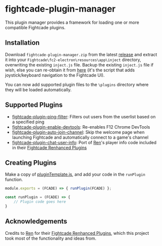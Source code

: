 # fightcade-plugin-manager
This plugin manager provides a framework for loading one or more compatible Fightcade plugins.

## Installation
Download `fightcade-plugin-manager.zip` from the latest [release](https://github.com/nmur/fightcade-plugin-manager/releases) and extract it into your `Fightcade\fc2-electron\resources\app\inject` directory, overwriting the existing `inject.js` file. Backup the existing `inject.js` file if wish, else you can re-obtain it from [here](https://github.com/blueminder/fightcade-joystick-kb-controls/blob/main/inject.js) (it's the script that adds joystick/keyboard navigation to the Fightcade UI).

You can now add supported plugin files to the `\plugins` directory where they will be loaded automatically.

## Supported Plugins
- [fightcade-plugin-ping-filter](https://github.com/nmur/fightcade-plugin-ping-filter): Filters out users from the userlist based on a specified ping
- [fightcade-plugin-enable-devtools](https://github.com/nmur/fightcade-plugin-enable-devtools): Re-enables F12 Chrome DevTools
- [fightcade-plugin-auto-join-channel](https://github.com/nmur/fightcade-plugin-auto-join-channel): Skip the welcome page when launching Fightcade and automatically connect to a game's channel
- [fightcade-plugin-chat-user-info](https://github.com/nmur/fightcade-plugin-chat-user-info): Port of [Ren](https://x.com/rencoding)'s player info code included in their [Fightcade Renhanced Plugins](https://github.com/Arkadyzja/fcade-renhanced)

## Creating Plugins

Make a copy of [pluginTemplate.js](https://github.com/nmur/fightcade-plugin-manager/blob/main/pluginTemplate.js), and add your code in the `runPlugin` function.
```js
module.exports = (FCADE) => { runPlugin(FCADE) };

const runPlugin = (FCADE) => {
    // Plugin code goes here
}
```

## Acknowledgements 

Credits to [Ren](https://x.com/rencoding) for their [Fightcade Renhanced Plugins](https://github.com/Arkadyzja/fcade-renhanced), which this project took most of the functionality and ideas from. 
